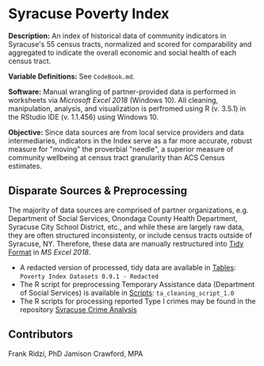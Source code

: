 # Syracuse Poverty Index

**Description:** An index of historical data of community indicators in Syracuse's 55 census tracts, normalized and scored for comparability and aggregated to indicate the overall economic and social health of each census tract.

**Variable Definitions:** See `CodeBook.md`.

**Software:** Manual wrangling of partner-provided data is performed in worksheets via *Microsoft Excel 2018* (Windows 10).
All cleaning, manipulation, analysis, and visualization is perfromed using R (v. 3.5.1) in the RStudio IDE (v. 1.1.456) using Windows 10.

**Objective:** Since data sources are from local service providers and data intermediaries, indicators in the Index serve as a far more accurate, robust measure for "moving" the proverbial "needle", a superior measure of community wellbeing at census tract granularity than ACS Census estimates.

## Disparate Sources & Preprocessing

The majority of data sources are comprised of partner organizations, e.g. Department of Social Services, Onondaga County Health Department, Syracuse City School District, etc., and while these are largely raw data, they are often structured inconsistenty, or include census tracts outside of Syracuse, NY. Therefore, these data are manually restructured into [Tidy Format](https://vita.had.co.nz/papers/tidy-data.pdf) in *MS Excel 2018*.

* A redacted version of processed, tidy data are available in [Tables](https://github.com/jamisoncrawford/Syracuse-Poverty-Index/tree/master/Tables): `Poverty Index Datasets 0.9.1 - Redacted`
* The R script for preprocessing Temporary Assistance data (Department of Social Services) is available in [Scripts](https://github.com/jamisoncrawford/Syracuse-Poverty-Index/tree/master/Scripts): `ta_cleaning_script_1.0`
* The R scripts for processing reported Type I crimes may be found in the repository [Syracuse Crime Analysis](https://github.com/jamisoncrawford/Syracuse-Crime-Analysis)

## Contributors

Frank Ridzi, PhD
Jamison Crawford, MPA
